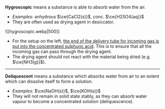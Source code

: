 **Hygroscopic** means a substance is able to absorb water from the air.
- *Examples*: anhydrous $\ce{CaCl2(s)}$, conc. $\ce{H2SO4(aq)}$
- They are often used as <span class="hi-green">drying agent</span> in desiccator.

![[hygroscopic.webp|500]]
- For the setup on the left, <u>the end of the delivery tube for incoming gas is put into the concentrated sulphuric acid</u>. This is to ensure that all the incoming gas can pass through the drying agent.
- The drying agent should not react with the material being dried (e.g. $\ce{NH3(g)}$).

---

**Deliquescent** means a substance which absorbs water from air to an extent which can dissolve itself to form a solution.
- *Examples*: $\ce{NaOH(s)}$, $\ce{KOH(s)}$
- They will <span class="hi-green">not remain in solid state</span> stably, as they can absorb water vapour to become a concentrated solution (deliquescence).
